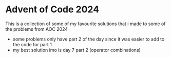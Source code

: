 # Advent of Code 2024
This is a collection of some of my favourite solutions that i made to some of the problems from AOC 2024
- some problems only have part 2 of the day since it was easier to add to the code for part 1
- my best solution imo is day 7 part 2 (operator combinations)
